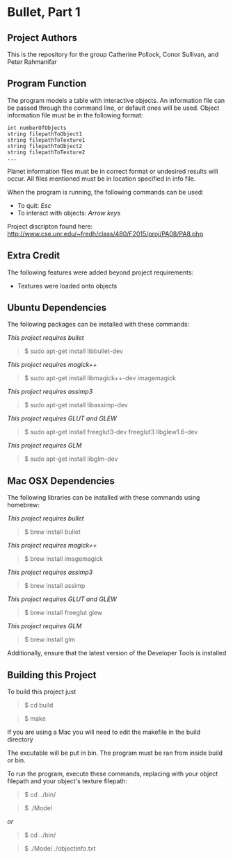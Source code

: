 Bullet, Part 1
==============

Project Authors
---------------
This is the repository for the group Catherine Pollock, Conor Sullivan, and Peter Rahmanifar

Program Function
----------------
The program models a table with interactive objects. An information file can be passed through the command line, or default ones will be used. Object information file must be in the following format:

```
int numberOfObjects
string filepathToObject1
string filepathToTexture1
string filepathToObject2
string filepathToTexture2
...
```

Planet information files must be in correct format or undesired results will occur. All files mentioned must be in location specified in info file. 

When the program is running, the following commands can be used:

- To quit: *Esc*
- To interact with objects: *Arrow keys*

Project discripton found here: http://www.cse.unr.edu/~fredh/class/480/F2015/proj/PA08/PA8.php

Extra Credit
------------
The following features were added beyond project requirements:
- Textures were loaded onto objects

Ubuntu Dependencies
-------------------
The following packages can be installed with these commands:

*This project requires bullet* 

>$ sudo apt-get install libbullet-dev

*This project requires magick++* 

>$ sudo apt-get install libmagick++-dev imagemagick

*This project requires assimp3* 

>$ sudo apt-get install libassimp-dev

*This project requires GLUT and GLEW* 

>$ sudo apt-get install freeglut3-dev freeglut3 libglew1.6-dev

*This project requires GLM*

>$ sudo apt-get install libglm-dev

Mac OSX Dependencies
--------------------

The following libraries can be installed with these commands using homebrew:

*This project requires bullet*

>$ brew install bullet

*This project requires magick++*

>$ brew install imagemagick

*This project requires assimp3* 

>$ brew install assimp

*This project requires GLUT and GLEW* 

>$ brew install freeglut glew

*This project requires GLM*

>$ brew install glm

Additionally, ensure that the latest version of the Developer Tools is installed

Building this Project
---------------------

To build this project just 

>$ cd build

>$ make

If you are using a Mac you will need to edit the makefile in the build directory

The excutable will be put in bin. The program must be ran from inside build or bin.

To run the program, execute these commands, replacing with your object filepath and your object's texture filepath:

>$ cd ../bin/

>$ ./Model

*or*

>$ cd ../bin/

>$ ./Model ./objectinfo.txt 
